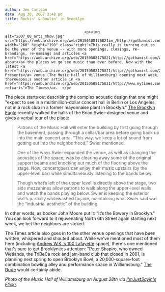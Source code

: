 ```yaml
---
author: Jen Carlson
date: Aug 30, 2007 3:48 pm
title: Rockin' & Bowlin' in Brooklyn
---
```


	
										<p><img alt="2007_08_arts_mhow.jpg" src="https://web.archive.org/web/20150508175821im_/http://gothamist.com/attachments/arts_jen/2007_08_arts_mhow.jpg" width="260" height="190" class="right">This really is turning out to be the year of the venue -- with more openings, closings, re-brandings, re-namings and articles <a href="https://web.archive.org/web/20150508175821/http://gothamist.com/arts_and_events/venues">written about</a> the places we go see music than ever before. Now with the latest <a href="https://web.archive.org/web/20150508175821/http://gothamist.com/2007/06/07/bowery.php">Bowery Presents</a> venue (The Music Hall of Williamsburg) opening next week, there&apos;s another article in <a href="https://web.archive.org/web/20150508175821/http://www.nytimes.com/2007/08/30/arts/30music.html?ref=arts">The Times</a>.  </p>

<p>The piece starts out describing the complex acoustic design that one might &quot;expect to see in a multimillion-dollar concert hall in Berlin or Los Angeles, not in a rock club in a former mayonnaise plant in Brooklyn.&quot; <a href="https://web.archive.org/web/20150508175821/http://brooklyneagle.com/categories/category.php?category_id=27&amp;id=14968">The Brooklyn Eagle</a> recently walked the halls of the Brian Swier-designed venue and gives a verbal tour of the place:</p><blockquote>Patrons of the Music Hall will enter the building by first going through the basement, passing through a cellar/bar area before going back up into the main concert area. &#x201C;This way, we keep a lot of sound from getting out into the neighborhood,&#x201D; Swier mentioned.<p></p>

<p>One of the ways Swier expanded the venue, as well as changing the acoustics of the space, was by clearing away some of the original support beams and knocking out much of the flooring above the stage. Now, concertgoers can enjoy their music upstairs (by the upper-level bar) while simultaneously listening to the bands below.</p>

<p>Though what&#x2019;s left of the upper level is directly above the stage, two side mezzanines allow patrons to walk along the upper-level walls and watch the bands playing below. Swier is keeping the exterior wall&#x2019;s partially whitewashed fa&#xE7;ade, maintaining what Swier said was the &#x201C;industrial aesthetic&#x201D; of the building.</p></blockquote>In other words, as booker John Moore put it: &#x201C;It&#x2019;s the Bowery in Brooklyn.&quot; You can look forward to it rejuvenating North 6th Street again starting next week, we bet the neighbors are stoked. <p></p>

<p>The Times article also goes in to the other venue openings that have been written, whispered and shouted about. While we&apos;ve mentioned most of them here (including <a href="https://web.archive.org/web/20150508175821/http://gothamist.com/2007/02/20/andrew_wk_motiv.php">Andrew W.K.&apos;s 100 Lafayette</a> space), there&apos;s one mentioned that&apos;s sure to get Brooklynites attention: &quot;Peter Shapiro, who owned Wetlands, the TriBeCa rock and jam-band club that closed in 2001, is planning next spring to open Brooklyn Bowl, a 20,000-square-foot combination bowling alley and performance space in Williamsburg.&quot; <a href="https://web.archive.org/web/20150508175821/http://www.imdb.com/title/tt0118715/">The Dude</a> would certainly abide.</p>

<p><em>Photo of the Music Hall of Williamsburg on August 28th via <a href="https://web.archive.org/web/20150508175821/http://www.flickr.com/photos/imjustsayin/1261681233/">I&apos;mJustSayin&apos;s Flickr</a>.</em></p>					
										
									
				